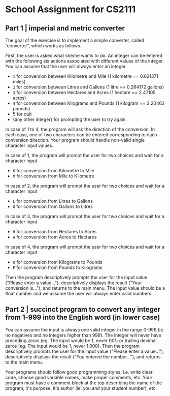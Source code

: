 # School Assignment for CS2111

## Part 1 | imperial and metric converter

The goal of the exercise is to implement a simple converter, called ”converter”, which works
as follows.

First, the user is asked what she/he wants to do. An integer can be entered with the following six actions associated with different values of the integer. You can assume that the user will always enter an integer.

- `1` for conversion between Kilometre and Mile (1 kilometre == 0.621371 miles)
- `2` for conversion between Litres and Gallons (1 litre == 0.264172 gallons)
- `3` for conversion between Hectares and Acres (1 hectare == 2.47105 acres)
- `4` for conversion between Kilograms and Pounds (1 kilogram == 2.20462 pounds)
- 5 for quit
- {any other integer} for prompting the user to try again.

In case of 1 to 4, the program will ask the direction of the conversion. In each case, one of two characters can be entered corresponding to each conversion direction. Your program should handle non-valid single character input values.

In case of 1, the program will prompt the user for two choices and wait for a character input

- `K` for conversion from Kilometre to Mile
- `M` for conversion from Mile to Kilometre

In case of 2, the program will prompt the user for two choices and wait for a character input

- `L` for conversion from Litres to Gallons
- `G` for conversion from Gallons to Litres

In case of 3, the program will prompt the user for two choices and wait for a character input

- `H` for conversion from Hectares to Acres
- `A` for conversion from Acres to Hectares

In case of 4, the program will prompt the user for two choices and wait for a character input

- `K` for conversion from Kilograms to Pounds
- `P` for conversion from Pounds to Kilograms

Then the program descriptively prompts the user for the input value ("Please enter a value..."), descriptively displays the result ("Your conversion is..."), and returns to the main menu. The input value should be a float number and we assume the user will always enter valid numbers.

## Part 2 | succinct program to convert any integer from 1-999 into the English word (in lower case)

You can assume the input is always one valid integer in the range 0-999 (ie. no negatives and no integers higher than 999). The integer will never have preceding zeros (eg. The input would be 1, never 001) or trailing decimal zeros (eg. The input would be 1, never 1.000).
Then the program descriptively prompts the user for the input value ("Please enter a value..."), descriptively displays the result ("You entered the number..."), and returns to the main menu.

Your programs should follow good programming styles, i.e. write clear code, choose good variable names, make proper comments, etc. Your program must have a comment block at the top describing the name of the program, it's purpose, it's author (ie. you and your student number), etc.
